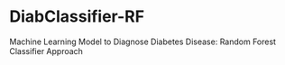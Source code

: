 # DiabClassifier-RF
Machine Learning Model to Diagnose Diabetes Disease: Random Forest Classifier Approach
